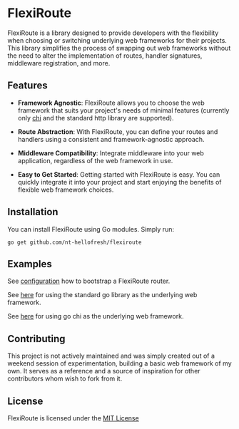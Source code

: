 # FlexiRoute

FlexiRoute is a library designed to provide developers with the flexibility when choosing or switching underlying web frameworks for their projects. This library simplifies the process of swapping out web frameworks without the need to alter the implementation of routes, handler signatures, middleware registration, and more.

## Features

- **Framework Agnostic**: FlexiRoute allows you to choose the web framework that suits your project's needs of minimal features (currently only [chi](https://github.com/go-chi/chi) and the standard http library are supported).

- **Route Abstraction**: With FlexiRoute, you can define your routes and handlers using a consistent and framework-agnostic approach.

- **Middleware Compatibility**: Integrate middleware into your web application, regardless of the web framework in use.

- **Easy to Get Started**: Getting started with FlexiRoute is easy. You can quickly integrate it into your project and start enjoying the benefits of flexible web framework choices.

## Installation

You can install FlexiRoute using Go modules. Simply run:

```shell
go get github.com/nt-hellofresh/flexiroute
```

## Examples

See [configuration](internal/configure.go) how to bootstrap a FlexiRoute router.

See [here](cmd/default/main.go) for using the standard go library as the underlying web framework.

See [here](cmd/chi/main.go) for using go chi as the underlying web framework.

## Contributing

This project is not actively maintained and was simply created out of a weekend session of experimentation, building a basic web framework of my own. It serves as a reference and a source of inspiration for other contributors whom wish to fork from it.

## License

FlexiRoute is licensed under the [MIT License](LICENSE)